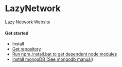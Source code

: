 LazyNetwork
===========
Lazy Network Website

<h4>Get started</h4>
<ul>
  <li> Install <a href="http://nodejs.org"Node.JS</li>
  <li> Get repository </li>
  <li> Run npm_install.bat to get dependent node modules </li>
  <li> Install mongoDB (See <a target="_blank" href="http://docs.mongodb.org/manual/installation/">mongodb manual</a>)
  </li>
</ul>
